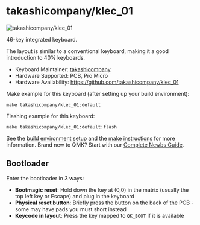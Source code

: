 # takashicompany/klec_01

![takashicompany/klec_01](https://imgur.com/92257811-aa51-487b-bb8c-c491ac9b24d2)

46-key integrated keyboard.

The layout is similar to a conventional keyboard, making it a good introduction to 40% keyboards.

* Keyboard Maintainer: [takashicompany](https://github.com/takashicompany)
* Hardware Supported: PCB, Pro Micro
* Hardware Availability: https://github.com/takashicompany/klec_01

Make example for this keyboard (after setting up your build environment):

    make takashicompany/klec_01:default

Flashing example for this keyboard:

    make takashicompany/klec_01:default:flash

See the [build environment setup](https://docs.qmk.fm/#/getting_started_build_tools) and the [make instructions](https://docs.qmk.fm/#/getting_started_make_guide) for more information. Brand new to QMK? Start with our [Complete Newbs Guide](https://docs.qmk.fm/#/newbs).

## Bootloader

Enter the bootloader in 3 ways:

* **Bootmagic reset**: Hold down the key at (0,0) in the matrix (usually the top left key or Escape) and plug in the keyboard
* **Physical reset button**: Briefly press the button on the back of the PCB - some may have pads you must short instead
* **Keycode in layout**: Press the key mapped to `QK_BOOT` if it is available
